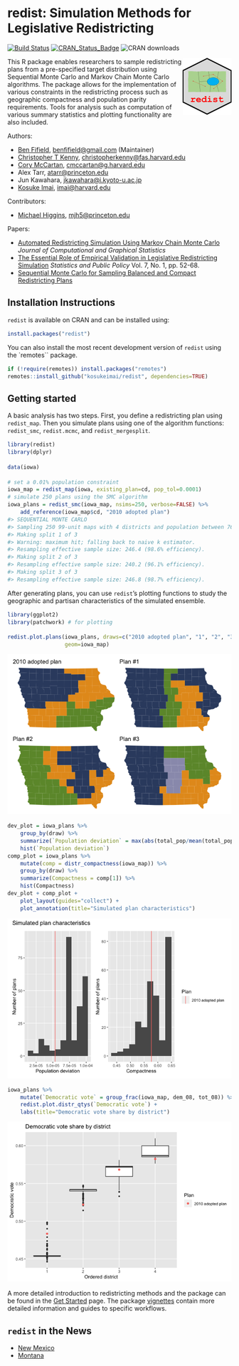 
<!-- README.md is generated from README.Rmd. Please edit that file -->

# **redist**: Simulation Methods for Legislative Redistricting

<!-- badges: start -->

[![Build
Status](https://travis-ci.org/kosukeimai/redist.svg?branch=master)](https://travis-ci.org/kosukeimai/redist)
[![CRAN\_Status\_Badge](https://www.r-pkg.org/badges/version-last-release/redist)](https://cran.r-project.org/package=redist)
![CRAN downloads](http://cranlogs.r-pkg.org/badges/grand-total/redist)
<!-- badges: end -->

<img src="man/figures/logo.png" align="right" height=128 />

This R package enables researchers to sample redistricting plans from a
pre-specified target distribution using Sequential Monte Carlo and
Markov Chain Monte Carlo algorithms. The package allows for the
implementation of various constraints in the redistricting process such
as geographic compactness and population parity requirements. Tools for
analysis such as computation of various summary statistics and plotting
functionality are also included.

Authors:

-   [Ben Fifield](https://www.benfifield.com), <benfifield@gmail.com>
    (Maintainer)
-   [Christopher T Kenny](https://www.christophertkenny.com),
    <christopherkenny@fas.harvard.edu>
-   [Cory McCartan](https://corymccartan.github.io),
    <cmccartan@g.harvard.edu>
-   Alex Tarr, <atarr@princeton.edu>
-   Jun Kawahara, <jkawahara@i.kyoto-u.ac.jp>
-   [Kosuke Imai](https://imai.fas.harvard.edu), <imai@harvard.edu>

Contributors:

-   [Michael Higgins](http://www-personal.k-state.edu/~mikehiggins/),
    <mjh5@princeton.edu>

Papers:

-   [Automated Redistricting Simulation Using Markov Chain Monte
    Carlo](https://doi.org/10.1080/10618600.2020.1739532) *Journal of
    Computational and Graphical Statistics*
-   [The Essential Role of Empirical Validation in Legislative
    Redistricting
    Simulation](https://doi.org/10.1080/2330443X.2020.1791773)
    *Statistics and Public Policy* Vol. 7, No. 1, pp. 52-68.
-   [Sequential Monte Carlo for Sampling Balanced and Compact
    Redistricting Plans](https://arxiv.org/pdf/2008.06131.pdf)

## Installation Instructions

`redist` is available on CRAN and can be installed using:

``` r
install.packages("redist")
```

You can also install the most recent development version of `redist`
using the \`remotes\`\` package.

``` r
if (!require(remotes)) install.packages("remotes")
remotes::install_github("kosukeimai/redist", dependencies=TRUE)
```

## Getting started

A basic analysis has two steps. First, you define a redistricting plan
using `redist_map`. Then you simulate plans using one of the algorithm
functions: `redist_smc`, `redist.mcmc`, and `redist_mergesplit`.

``` r
library(redist)
library(dplyr)

data(iowa)

# set a 0.01% population constraint
iowa_map = redist_map(iowa, existing_plan=cd, pop_tol=0.0001)
# simulate 250 plans using the SMC algorithm
iowa_plans = redist_smc(iowa_map, nsims=250, verbose=FALSE) %>%
    add_reference(iowa_map$cd, "2010 adopted plan")
#> SEQUENTIAL MONTE CARLO
#> Sampling 250 99-unit maps with 4 districts and population between 761513 and 761665.
#> Making split 1 of 3
#> Warning: maximum hit; falling back to naive k estimator.
#> Resampling effective sample size: 246.4 (98.6% efficiency).
#> Making split 2 of 3
#> Resampling effective sample size: 240.2 (96.1% efficiency).
#> Making split 3 of 3
#> Resampling effective sample size: 246.8 (98.7% efficiency).
```

After generating plans, you can use `redist`’s plotting functions to
study the geographic and partisan characteristics of the simulated
ensemble.

``` r
library(ggplot2)
library(patchwork) # for plotting

redist.plot.plans(iowa_plans, draws=c("2010 adopted plan", "1", "2", "3"),
                  geom=iowa_map)
```

![](man/figures/README-readme-plot-1.png)<!-- -->

``` r
dev_plot = iowa_plans %>%
    group_by(draw) %>%
    summarize(`Population deviation` = max(abs(total_pop/mean(total_pop) - 1))) %>%
    hist(`Population deviation`) 
comp_plot = iowa_plans %>%
    mutate(comp = distr_compactness(iowa_map)) %>%
    group_by(draw) %>%
    summarize(Compactness = comp[1]) %>%
    hist(Compactness)
dev_plot + comp_plot + 
    plot_layout(guides="collect") +
    plot_annotation(title="Simulated plan characteristics")
```

![](man/figures/README-readme-plot-2.png)<!-- -->

``` r
iowa_plans %>%
    mutate(`Democratic vote` = group_frac(iowa_map, dem_08, tot_08)) %>%
    redist.plot.distr_qtys(`Democratic vote`) +
    labs(title="Democratic vote share by district")
```

![](man/figures/README-readme-plot-3.png)<!-- -->

A more detailed introduction to redistricting methods and the package
can be found in the [Get Started](articles/redist.html) page. The
package [vignettes](articles/) contain more detailed information and
guides to specific workflows.

## `redist` in the News

-   [New
    Mexico](https://www.r-bloggers.com/2021/02/some-computational-redistricting-methods-or-how-to-sniff-out-a-gerrymander-in-a-pinch/)
-   [Montana](https://www.benjaminsorensen.me/post/mt-redistricting/)
